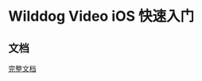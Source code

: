 # Wilddog Video iOS 快速入门

## 文档

[完整文档](https://docs.wilddog.com/quickstart/video/ios-conference.html)

